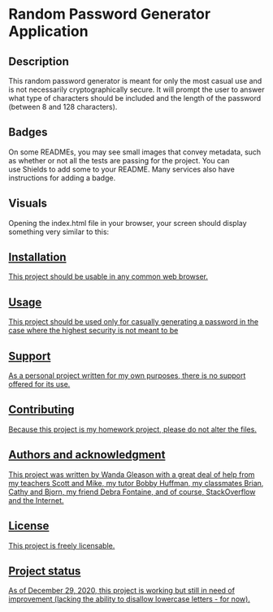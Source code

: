 <h1>Random Password Generator Application</h1>

<h2>Description</h2>

This random password generator is meant for only the most casual use and is not necessarily cryptographically secure. It will prompt the user to answer what type of characters should be included and the length of the password (between 8 and 128 characters).

<h2>Badges</h2>

On some READMEs, you may see small images that convey metadata, such as whether or not all the tests are passing for the project. You can use Shields to add some to your README. Many services also have instructions for adding a badge.

<h2>Visuals</h2>

Opening the index.html file in your browser, your screen should display something very similar to this:

<a href=https://unh.bootcampcontent.com/unh-coding-bootcamp/unh-por-fsf-pt-11-2020-u-c/raw/master/01-Class-Content/03-Javascript/02-Homework/Assets/03-javascript-homework-demo.png>

<h2>Installation</h2>

This project should be usable in any common web browser.

<h2>Usage</h2>

This project should be used only for casually generating a password in the case where the highest security is not meant to be 

<h2>Support</h2>

As a personal project written for my own purposes, there is no support offered for its use.

<h2>Contributing</h2>

Because this project is my homework project, please do not alter the files.

<h2>Authors and acknowledgment</h2>

This project was written by Wanda Gleason with a great deal of help from my teachers Scott and Mike, my tutor Bobby Huffman, my classmates Brian, Cathy and Bjorn, my friend Debra Fontaine, and of course, StackOverflow and the Internet.

<h2>License</h2>

This project is freely licensable.

<h2>Project status</h2>

As of December 29, 2020, this project is working but still in need of improvement (lacking the ability to disallow lowercase letters - for now).
